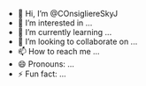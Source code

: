- 👋 Hi, I’m @COnsigliereSkyJ
- 👀 I’m interested in ...
- 🌱 I’m currently learning ...
- 💞️ I’m looking to collaborate on ...
- 📫 How to reach me ...
- 😄 Pronouns: ...
- ⚡ Fun fact: ...

<!---
COnsigliereSkyJ/COnsigliereSkyJ is a ✨ special ✨ repository because its `README.md` (this file) appears on your GitHub profile.
You can click the Preview link to take a look at your changes.
--->
